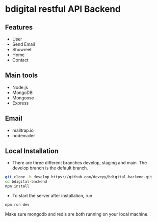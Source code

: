 # bdigital restful API Backend

## Features

- User
- Send Email
- Showreel
- Home
- Contact

## Main tools

- Node.js
- MongoDB
- Mongoose
- Express

## Email

- mailtrap.io
- nodemailer

## Local Installation

- There are three different branches develop, staging and main. The develop branch is the default branch.

```bash
git clone -b develop https://github.com/deveyy/bdigital-backend.git
cd bdigital-backend
npm install
```

- To start the server after installation, run

```bash
npm run dev
```

Make sure mongodb and redis are both running on your local machine.
